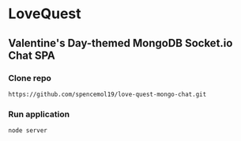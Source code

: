 # LoveQuest
## Valentine's Day-themed MongoDB Socket.io Chat SPA

### Clone repo
```https://github.com/spencemol19/love-quest-mongo-chat.git```

### Run application
```node server```
